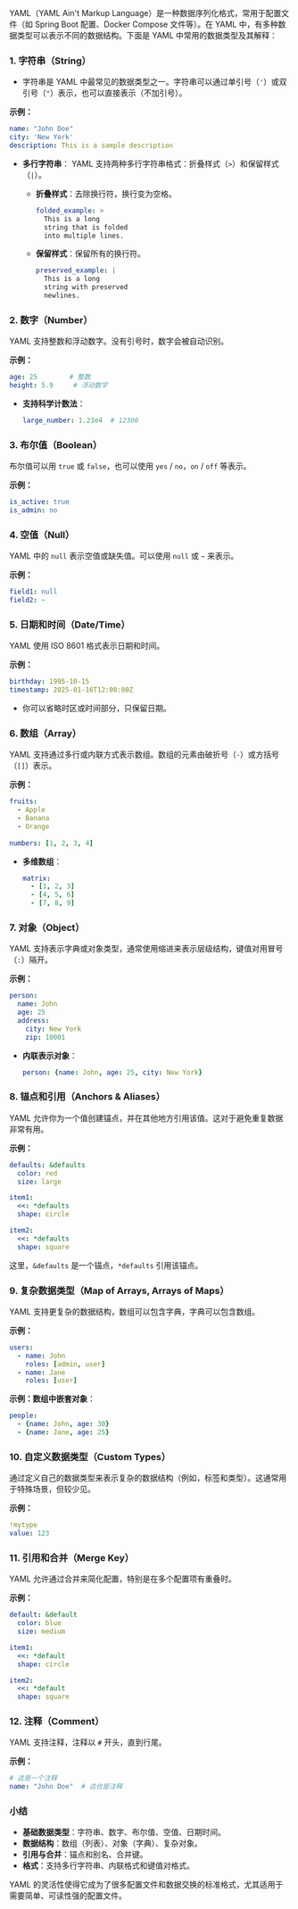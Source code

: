 YAML（YAML Ain't Markup Language）是一种数据序列化格式，常用于配置文件（如 Spring Boot 配置、Docker Compose 文件等）。在 YAML 中，有多种数据类型可以表示不同的数据结构。下面是 YAML 中常用的数据类型及其解释：

### 1. **字符串（String）**

- 字符串是 YAML 中最常见的数据类型之一。字符串可以通过单引号（`'`）或双引号（`"`）表示，也可以直接表示（不加引号）。

**示例：**

```yaml
name: "John Doe"
city: 'New York'
description: This is a sample description
```

- **多行字符串**： YAML 支持两种多行字符串格式：折叠样式（`>`）和保留样式（`|`）。
    
    - **折叠样式**：去除换行符，换行变为空格。
        
        ```yaml
        folded_example: >
          This is a long
          string that is folded
          into multiple lines.
        ```
        
    - **保留样式**：保留所有的换行符。
        
        ```yaml
        preserved_example: |
          This is a long
          string with preserved
          newlines.
        ```
        

### 2. **数字（Number）**

YAML 支持整数和浮动数字。没有引号时，数字会被自动识别。

**示例：**

```yaml
age: 25        # 整数
height: 5.9     # 浮动数字
```

- **支持科学计数法**：
    
    ```yaml
    large_number: 1.23e4  # 12300
    ```
    

### 3. **布尔值（Boolean）**

布尔值可以用 `true` 或 `false`，也可以使用 `yes` / `no`，`on` / `off` 等表示。

**示例：**

```yaml
is_active: true
is_admin: no
```

### 4. **空值（Null）**

YAML 中的 `null` 表示空值或缺失值。可以使用 `null` 或 `~` 来表示。

**示例：**

```yaml
field1: null
field2: ~
```

### 5. **日期和时间（Date/Time）**

YAML 使用 ISO 8601 格式表示日期和时间。

**示例：**

```yaml
birthday: 1995-10-15
timestamp: 2025-01-16T12:00:00Z
```

- 你可以省略时区或时间部分，只保留日期。

### 6. **数组（Array）**

YAML 支持通过多行或内联方式表示数组。数组的元素由破折号（`-`）或方括号（`[]`）表示。

**示例：**

```yaml
fruits:
  - Apple
  - Banana
  - Orange
  
numbers: [1, 2, 3, 4]
```

- **多维数组**：
    
    ```yaml
    matrix:
      - [1, 2, 3]
      - [4, 5, 6]
      - [7, 8, 9]
    ```
    

### 7. **对象（Object）**

YAML 支持表示字典或对象类型，通常使用缩进来表示层级结构，键值对用冒号（`:`）隔开。

**示例：**

```yaml
person:
  name: John
  age: 25
  address:
    city: New York
    zip: 10001
```

- **内联表示对象**：
    
    ```yaml
    person: {name: John, age: 25, city: New York}
    ```
    

### 8. **锚点和引用（Anchors & Aliases）**

YAML 允许你为一个值创建锚点，并在其他地方引用该值。这对于避免重复数据非常有用。

**示例：**

```yaml
defaults: &defaults
  color: red
  size: large

item1:
  <<: *defaults
  shape: circle

item2:
  <<: *defaults
  shape: square
```

这里，`&defaults` 是一个锚点，`*defaults` 引用该锚点。

### 9. **复杂数据类型（Map of Arrays, Arrays of Maps）**

YAML 支持更复杂的数据结构，数组可以包含字典，字典可以包含数组。

**示例：**

```yaml
users:
  - name: John
    roles: [admin, user]
  - name: Jane
    roles: [user]
```

**示例：数组中嵌套对象**：

```yaml
people:
  - {name: John, age: 30}
  - {name: Jane, age: 25}
```

### 10. **自定义数据类型（Custom Types）**

通过定义自己的数据类型来表示复杂的数据结构（例如，标签和类型）。这通常用于特殊场景，但较少见。

**示例：**

```yaml
!mytype
value: 123
```

### 11. **引用和合并（Merge Key）**

YAML 允许通过合并来简化配置，特别是在多个配置项有重叠时。

**示例：**

```yaml
default: &default
  color: blue
  size: medium

item1:
  <<: *default
  shape: circle

item2:
  <<: *default
  shape: square
```

### 12. **注释（Comment）**

YAML 支持注释，注释以 `#` 开头，直到行尾。

**示例：**

```yaml
# 这是一个注释
name: "John Doe"  # 这也是注释
```

### 小结

- **基础数据类型**：字符串、数字、布尔值、空值、日期时间。
- **数据结构**：数组（列表）、对象（字典）、复杂对象。
- **引用与合并**：锚点和别名、合并键。
- **格式**：支持多行字符串、内联格式和键值对格式。

YAML 的灵活性使得它成为了很多配置文件和数据交换的标准格式，尤其适用于需要简单、可读性强的配置文件。